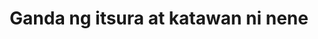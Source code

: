 ---
layout: post
title: Ganda ng itsura at katawan ni nene
duration: '01:27'
view: 133
rate: 2
video: 'https://flashservice.xvideos.com/embedframe/26893007'
category: 
 - pinay
 - student
 - beautiful
tags: 
 - pinay-sex
 - nene
 - mokong
 - fucked
 - jackpot
priority: 0.9
changefreq: daily
---
